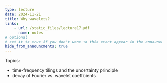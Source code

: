 ```yaml
---
type: lecture
date: 2024-11-21
title: Why wavelets?
links:
    - url: /static_files/lecture17.pdf
      name: notes
# optional
# set it to true if you don't want to this event appear in the announcements section
hide_from_announcments: true
---
```

Topics:
* time-frequency tilings and the uncertainty principle
* decay of Fourier vs. wavelet coefficients

